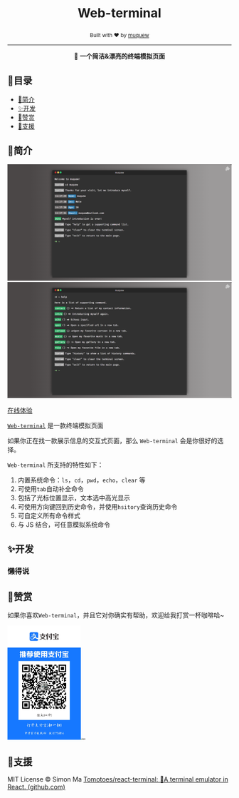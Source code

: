 <div align="center">
	<h1>Web-terminal</h1>
	<sub>Built with ❤︎ by <a href="https://muquew.com">muquew</a>
</div>
<hr/>
<p align="center">🚀 <strong>一个简洁&漂亮的终端模拟页面</strong></p>


## 👀目录

- [🎉简介](https://github.com/muquew/web-terminal/blob/master/README.zh_CN.md#简介)
- [✨开发](https://github.com/muquew/web-terminal/blob/master/README.zh_CN.md#开发)
- [💚赞赏](https://github.com/muquew/web-terminal/blob/master/README.zh_CN.md#赞赏)
- [📃支援](https://github.com/muquew/web-terminal/blob/master/README.zh_CN.md#支援)




## 🎉简介

![terminal-intro](./docs/terminal.png)![terminal-intro](./docs/help.png)

[在线体验](https://muquew.com/about/)

[`Web-terminal`](https://muquew.com/about/) 是一款终端模拟页面

如果你正在找一款展示信息的交互式页面，那么 `Web-terminal` 会是你很好的选择。

`Web-terminal` 所支持的特性如下：

1. 内置系统命令：`ls`，`cd`，`pwd`，`echo`，`clear` 等
2. 可使用`tab`自动补全命令
3. 包括了光标位置显示，文本选中高光显示
4. 可使用方向键回到历史命令，并使用`hsitory`查询历史命令
5. 可自定义所有命令样式
6. 与 JS 结合，可任意模拟系统命令



## ✨开发

### 懒得说

## 💚赞赏

如果你喜欢`Web-terminal`，并且它对你确实有帮助，欢迎给我打赏一杯咖啡哈~

<img src="./pay/1692947118923.jpg" alt="支付宝" style="zoom:25%;" /><img src="README.zh_CN.assets/wechat.png" alt="微信" style="zoom:25%;" />



## 📃支援

MIT License © Simon Ma	[Tomotoes/react-terminal: 🍳A terminal emulator in React. (github.com)](https://github.com/Tomotoes/react-terminal)


